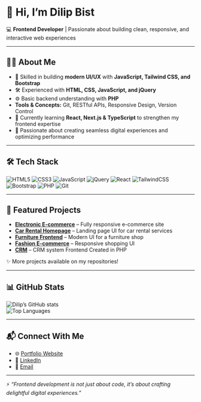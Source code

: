 # 👋 Hi, I’m **Dilip Bist**  

💻 **Frontend Developer** | Passionate about building clean, responsive, and interactive web experiences

---

## 🧑‍💻 About Me  

- 🎨 Skilled in building **modern UI/UX** with **JavaScript, Tailwind CSS, and Bootstrap**  
- 🛠️ Experienced with **HTML, CSS, JavaScript, and jQuery**  
- ⚙️ Basic backend understanding with **PHP**  
- **Tools & Concepts:** Git, RESTful APIs, Responsive Design, Version Control  
- 🌱 Currently learning **React, Next.js & TypeScript** to strengthen my frontend expertise  
- 🚀 Passionate about creating seamless digital experiences and optimizing performance  

---

## 🛠️ Tech Stack  

![HTML5](https://img.shields.io/badge/HTML5-E34F26?style=flat&logo=html5&logoColor=white)  ![CSS3](https://img.shields.io/badge/CSS3-1572B6?style=flat&logo=css3&logoColor=white)  ![JavaScript](https://img.shields.io/badge/JavaScript-F7DF1E?style=flat&logo=javascript&logoColor=black)  ![jQuery](https://img.shields.io/badge/jQuery-0769AD?style=flat&logo=jquery&logoColor=white)  ![React](https://img.shields.io/badge/React-20232A?style=flat&logo=react&logoColor=61DAFB)  ![TailwindCSS](https://img.shields.io/badge/Tailwind_CSS-38B2AC?style=flat&logo=tailwind-css&logoColor=white)  ![Bootstrap](https://img.shields.io/badge/Bootstrap-563D7C?style=flat&logo=bootstrap&logoColor=white)  ![PHP](https://img.shields.io/badge/PHP-777BB4?style=flat&logo=php&logoColor=white)  ![Git](https://img.shields.io/badge/Git-F05032?style=flat&logo=git&logoColor=white)  

---

## 📂 Featured Projects  

- [**Electronic E-commerce**](https://github.com/DilipBist/Electronic-e-commerce) – Fully responsive e-commerce site  
- [**Car Rental Homepage**](https://github.com/DilipBist/CarRental-HomePage) – Landing page UI for car rental services  
- [**Furniture Frontend**](https://github.com/DilipBist/Furniture-Frontend) – Modern UI for a furniture shop  
- [**Fashion E-commerce**](https://github.com/DilipBist/Fashion-Ecommerce-) – Responsive shopping UI  
- [**CRM**](https://github.com/DilipBist/CRM) – CRM system Frontend Created in PHP  

✨ More projects available on my repositories!  

---

## 📊 GitHub Stats  

![Dilip’s GitHub stats](https://github-readme-stats.vercel.app/api?username=DilipBist&show_icons=true&theme=tokyonight)  
![Top Languages](https://github-readme-stats.vercel.app/api/top-langs/?username=DilipBist&layout=compact&theme=tokyonight)  

---

## 📬 Connect With Me  

- 🌐 [Portfolio Website](https://dilipbist.github.io/Dilip-portfolio/)  
- 💼 [LinkedIn](https://www.linkedin.com/in/dilip-bist-9a6734278)  
- 📧 [Email](mailto:dilipbist879@gmail.com)  

---

⚡ *“Frontend development is not just about code, it’s about crafting delightful digital experiences.”*  
